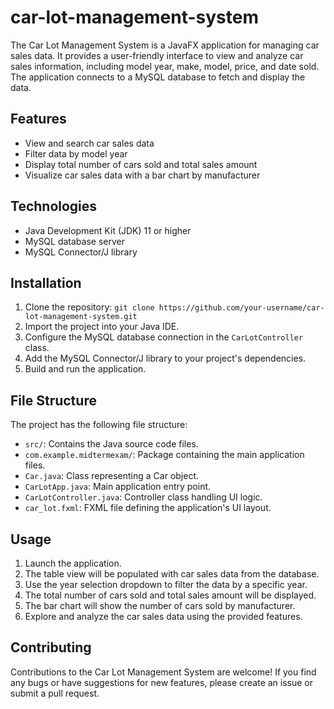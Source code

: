 # car-lot-management-system

The Car Lot Management System is a JavaFX application for managing car sales data. It provides a user-friendly interface to view and analyze car sales information, including model year, make, model, price, and date sold. The application connects to a MySQL database to fetch and display the data.

## Features

- View and search car sales data
- Filter data by model year
- Display total number of cars sold and total sales amount
- Visualize car sales data with a bar chart by manufacturer

## Technologies

- Java Development Kit (JDK) 11 or higher
- MySQL database server
- MySQL Connector/J library

## Installation

1. Clone the repository: `git clone https://github.com/your-username/car-lot-management-system.git`
2. Import the project into your Java IDE.
3. Configure the MySQL database connection in the `CarLotController` class.
4. Add the MySQL Connector/J library to your project's dependencies.
5. Build and run the application.

## File Structure

The project has the following file structure:

- `src/`: Contains the Java source code files.
- `com.example.midtermexam/`: Package containing the main application files.
- `Car.java`: Class representing a Car object.
- `CarLotApp.java`: Main application entry point.
- `CarLotController.java`: Controller class handling UI logic.
- `car_lot.fxml`: FXML file defining the application's UI layout.


## Usage

1. Launch the application.
2. The table view will be populated with car sales data from the database.
3. Use the year selection dropdown to filter the data by a specific year.
4. The total number of cars sold and total sales amount will be displayed.
5. The bar chart will show the number of cars sold by manufacturer.
6. Explore and analyze the car sales data using the provided features.

## Contributing

Contributions to the Car Lot Management System are welcome! If you find any bugs or have suggestions for new features, please create an issue or submit a pull request.




